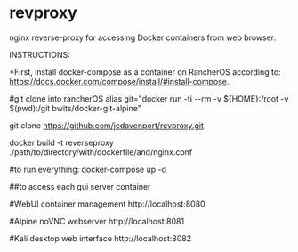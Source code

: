 # revproxy
nginx reverse-proxy for accessing Docker containers from web browser.


INSTRUCTIONS:

*First, install docker-compose as a container on RancherOS according to: https://docs.docker.com/compose/install/#install-compose.

#git clone into rancherOS
alias git="docker run -ti --rm -v ${HOME}:/root -v $(pwd):/git bwits/docker-git-alpine"

git clone https://github.com/jcdavenport/revproxy.git

docker build -t reverseproxy ./path/to/directory/with/dockerfile/and/nginx.conf


#to run everything:
docker-compose up -d



##to access each gui server container

#WebUI container management
http://localhost:8080

#Alpine noVNC webserver
http://localhost:8081

#Kali desktop web interface
http://localhost:8082
